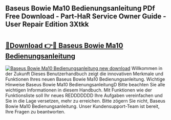 ## Baseus Bowie Ma10 Bedienungsanleitung PDf Free Download - Part-HaR Service Owner Guide - User Repair Edition 3Xtkk

# <h2><a href="http://df4a68f.blite.top/?on=Baseus+Bowie+Ma10+Bedienungsanleitung">🔗Download 👉🔴 Baseus Bowie Ma10 Bedienungsanleitung</a></h2>

[![Baseus Bowie Ma10 Bedienungsanleitung new download](https://i.imgur.com/lujVjoI.png)](http://df4a68f.blite.top/?on=Baseus+Bowie+Ma10+Bedienungsanleitung)
Willkommen in der Zukunft Dieses Benutzerhandbuch zeigt die innovativen Merkmale und Funktionen Ihres neuen Baseus Bowie Ma10 Bedienungsanleitung. Wichtige Hinweise Baseus Bowie Ma10 BedienungsanleitungD Bitte beachten Sie alle wichtigen Informationen in diesem Handbuch. Mit Funktionen wie der Funktionsliste soll Ihr neues REDDDDDDD Ihre Aufgaben vereinfachen und Sie in die Lage versetzen, mehr zu erreichen. Bitte zögern Sie nicht, Baseus Bowie Ma10 Bedienungsanleitung. Unser Kundensupport-Team ist bereit, Ihre Fragen zu beantworten.

